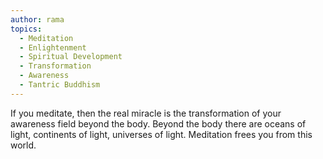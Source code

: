 ```yaml
---
author: rama
topics:
  - Meditation
  - Enlightenment
  - Spiritual Development
  - Transformation
  - Awareness
  - Tantric Buddhism
---
```


If you meditate, then the real miracle is the transformation of your awareness field beyond the body. Beyond the body there are oceans of light, continents of light, universes of light. Meditation frees you from this world.
